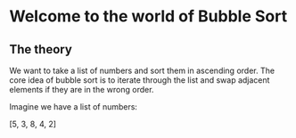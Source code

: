 
# Welcome to the world of Bubble Sort
## The theory
We want to take a list of numbers and sort them in ascending order.
The core idea of bubble sort is to iterate through the list and swap adjacent elements if they are in the wrong order.

Imagine we have a list of numbers:

[5, 3, 8, 4, 2]
